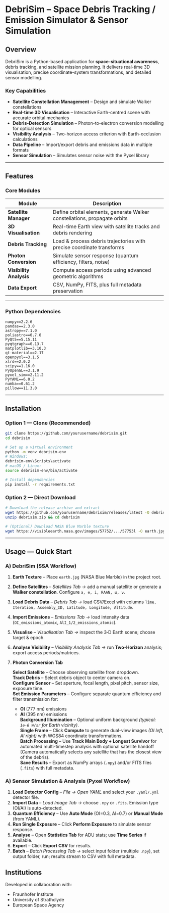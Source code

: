 # DebriSim – Space Debris Tracking / Emission Simulator & Sensor Simulation

## Overview
DebriSim is a Python-based application for **space-situational awareness**, debris tracking, and satellite mission planning. It delivers real-time 3D visualisation, precise coordinate-system transformations, and detailed sensor modelling.

### Key Capabilities
- **Satellite Constellation Management** – Design and simulate Walker constellations  
- **Real-time 3D Visualisation** – Interactive Earth-centred scene with accurate orbital mechanics  
- **Debris-Detection Simulation** – Photon-to-electron conversion modelling for optical sensors  
- **Visibility Analysis** – Two-horizon access criterion with Earth-occlusion calculations  
- **Data Pipeline** – Import/export debris and emissions data in multiple formats  
- **Sensor Simulation** – Simulates sensor noise with the Pyxel library  

---

## Features

### Core Modules
| Module               | Description                                                                      |
|----------------------|----------------------------------------------------------------------------------|
| **Satellite Manager**| Define orbital elements, generate Walker constellations, propagate orbits        |
| **3D Visualisation** | Real-time Earth view with satellite tracks and debris rendering                   |
| **Debris Tracking**  | Load & process debris trajectories with precise coordinate transforms             |
| **Photon Conversion**| Simulate sensor response (quantum efficiency, filters, noise)                    |
| **Visibility Analysis**| Compute access periods using advanced geometric algorithms                     |
| **Data Export**      | CSV, NumPy, FITS, plus full metadata preservation                                 |

---

### Python Dependencies
```
numpy==2.2.6
pandas==2.3.0
astropy==7.1.0
poliastro==0.7.0
PyQt5==5.15.11
pyqtgraph==0.13.7
matplotlib==3.10.3
qt-material==2.17
openpyxl==3.1.5
xlrd==2.0.2
scipy==1.16.0
PyOpenGL==3.1.9
pyxel_sim==2.11.2
PyYAML==6.0.2
numba==0.61.2
pillow==11.3.0
```

---

## Installation

### Option 1 — Clone (Recommended)
```bash
git clone https://github.com/yourusername/debrisim.git
cd debrisim

# Set up a virtual environment
python -m venv debrisim-env
# Windows:
debrisim-env\Scripts\activate
# macOS / Linux:
source debrisim-env/bin/activate

# Install dependencies
pip install -r requirements.txt
```

### Option 2 — Direct Download
```bash
# Download the release archive and extract
wget https://github.com/yourusername/debrisim/releases/latest -O debrisim.zip
unzip debrisim.zip && cd debrisim

# (Optional) Download NASA Blue Marble texture
wget https://visibleearth.nasa.gov/images/57752/.../57753l -O earth.jpg
```

---

## Usage — Quick Start
### A) DebriSim (SSA Workflow)
1. **Earth Texture** – Place `earth.jpg` (NASA Blue Marble) in the project root.  
2. **Define Satellites** – *Satellites Tab →* add a manual satellite or generate a **Walker constellation**. Configure `a, e, i, RAAN, ω, ν`.  
3. **Load Debris Data** – *Debris Tab →* load CSV/Excel with columns `Time, Iteration, Assembly_ID, Latitude, Longitude, Altitude`.  
4. **Import Emissions** – *Emissions Tab →* load intensity data (`OI_emissions_atomic`, `AlI_1/2_emissions_atomic`).  
5. **Visualise** – *Visualisation Tab →* inspect the 3‑D Earth scene; choose target & epoch.  
6. **Analyse Visibility** – *Visibility Analysis Tab →* run **Two-Horizon** analysis; export access periods/matrices.  
7. **Photon Conversion Tab**

      **Select Satellite** – Choose observing satellite from dropdown.  
      **Track Debris** – Select debris object to center camera on.  
      **Configure Sensor** – Set aperture, focal length, pixel pitch, sensor size, exposure time.  
      **Set Emission Parameters** – Configure separate quantum efficiency and filter transmission for:
      - **OI** (777 nm) emissions
      - **Al** (395 nm) emissions  
      **Background Illumination** – Optional uniform background *(typical: `1e-6 W/sr` for Earth vicinity)*.  
      **Single Frame** – Click **Compute** to generate dual-view images *(OI left, Al right)* with WGS84 coordinate transformations.  
      **Batch Processing** – Use **Track Main Body + Longest Survivor** for automated multi-timestep analysis with optional satellite handoff (Camera automatically selects any satellite that has the closest view of the debris).  
      **Save Results** – Export as NumPy arrays (`.npy`) and/or FITS files (`.fits`) with full metadata.

### A) Sensor Simulation & Analysis (Pyxel Workflow)
1. **Load Detector Config** – *File → Open YAML* and select your `.yaml/.yml` detector file.  
2. **Import Data** – *Load Image Tab →* choose `.npy` or `.fits`. Emission type (OI/Al) is auto-detected.  
3. **Quantum Efficiency** – Use **Auto Mode** (OI=0.3, Al=0.7) or **Manual Mode** (from YAML).  
4. **Run Single Exposure** – Click **Perform Exposure** to simulate sensor response.  
5. **Analyse** – Open **Statistics Tab** for ADU stats; use **Time Series** if available.  
6. **Export** – Click **Export CSV** for results.  
7. **Batch** – *Batch Processing Tab →* select input folder (multiple `.npy`), set output folder, run; results stream to CSV with full metadata.

## Institutions
Developed in collaboration with:

- Fraunhofer Institute  
- University of Strathclyde  
- European Space Agency
